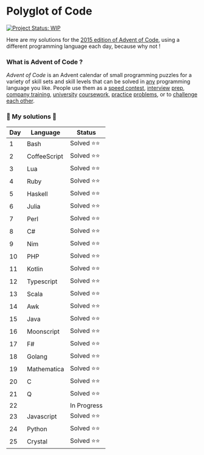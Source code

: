 # Polyglot of Code
[![Project Status: WIP](https://www.repostatus.org/badges/latest/wip.svg)](https://www.repostatus.org/#wip)

Here are my solutions for the [2015 edition of Advent of Code](https://adventofcode.com/2015 ), using a different programming language each day, because why not !

### What is Advent of Code ?
_Advent of Code_ is an Advent calendar of small programming puzzles for a variety of skill sets and skill levels that can be solved in [any](https://github.com/search?q=advent+of+code) programming language you like. People use them as a [speed contest](https://adventofcode.com/leaderboard), [interview](https://y3l2n.com/2018/05/09/interview-prep-advent-of-code/)  [prep](https://twitter.com/dznqbit/status/1037607793144938497), [company training](https://twitter.com/pgoultiaev/status/950805811583963137), [university](https://gitlab.com/imhoffman/fa19b4-mat3006/wikis/home)  [coursework](https://www.gribblelab.org/scicomp2019/), [practice](https://twitter.com/mrdanielklein/status/936267621468483584)  [problems](https://comp215.blogs.rice.edu/), or to [challenge each other](https://www.reddit.com/r/adventofcode/search?q=flair%3Aupping&restrict_sr=on).

### 🎄 My solutions 🎄


| Day  | Language        | Status       |
|------|-----------------|--------------|
| 1    | Bash            | Solved ⭐⭐  |
| 2    | CoffeeScript    | Solved ⭐⭐  |
| 3    | Lua             | Solved ⭐⭐  |
| 4    | Ruby            | Solved ⭐⭐  |
| 5    | Haskell         | Solved ⭐⭐  |
| 6    | Julia           | Solved ⭐⭐  |
| 7    | Perl            | Solved ⭐⭐  |
| 8    | C#              | Solved ⭐⭐  |
| 9    | Nim      		 | Solved ⭐⭐  |
| 10   | PHP       		 | Solved ⭐⭐  |
| 11   | Kotlin     	 | Solved ⭐⭐  |
| 12   | Typescript      | Solved ⭐⭐  |
| 13   | Scala           | Solved ⭐⭐  |
| 14   | Awk      		 | Solved ⭐⭐  |
| 15   | Java      		 | Solved ⭐⭐  |
| 16   | Moonscript   	 | Solved ⭐⭐  |
| 17   | F#        		 | Solved ⭐⭐  |
| 18   | Golang          | Solved ⭐⭐  |
| 19   | Mathematica   	 | Solved ⭐⭐  |
| 20   | C         		 | Solved ⭐⭐  |
| 21   | Q         		 | Solved ⭐⭐  |
| 22   |          		 | In Progress  |
| 23   | Javascript      | Solved ⭐⭐  | 
| 24   | Python      	 | Solved ⭐⭐  | 
| 25   | Crystal         | Solved ⭐⭐  |
